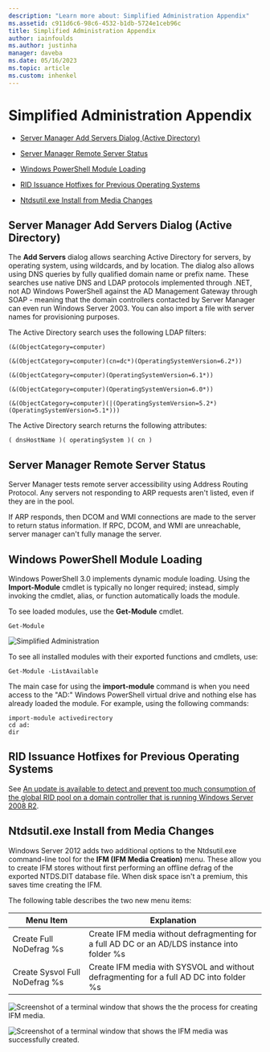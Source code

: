 ```yaml
---
description: "Learn more about: Simplified Administration Appendix"
ms.assetid: c911d6c6-98c6-4532-b1db-5724e1ceb96c
title: Simplified Administration Appendix
author: iainfoulds
ms.author: justinha
manager: daveba
ms.date: 05/16/2023
ms.topic: article
ms.custom: inhenkel
---
```


# Simplified Administration Appendix

-   [Server Manager Add Servers Dialog (Active Directory)](../../ad-ds/deploy/Simplified-Administration-Appendix.md#BKMK_AddServers)

-   [Server Manager Remote Server Status](../../ad-ds/deploy/Simplified-Administration-Appendix.md#BKMK_ServerMgrStatus)

-   [Windows PowerShell Module Loading](../../ad-ds/deploy/Simplified-Administration-Appendix.md#BKMK_PSLoadModule)

-   [RID Issuance Hotfixes for Previous Operating Systems](../../ad-ds/deploy/Simplified-Administration-Appendix.md#BKMK_Rid)

-   [Ntdsutil.exe Install from Media Changes](../../ad-ds/deploy/Simplified-Administration-Appendix.md#BKMK_IFM)

## <a name="BKMK_AddServers"></a>Server Manager Add Servers Dialog (Active Directory)

The **Add Servers** dialog allows searching Active Directory for servers, by operating system, using wildcards, and by location. The dialog also allows using DNS queries by fully qualified domain name or prefix name. These searches use native DNS and LDAP protocols implemented through .NET, not AD Windows PowerShell against the AD Management Gateway through SOAP - meaning that the domain controllers contacted by Server Manager can even run Windows Server 2003. You can also import a file with server names for provisioning purposes.

The Active Directory search uses the following LDAP filters:

```
(&(ObjectCategory=computer)

(&(ObjectCategory=computer)(cn=dc*)(OperatingSystemVersion=6.2*))

(&(ObjectCategory=computer)(OperatingSystemVersion=6.1*))

(&(ObjectCategory=computer)(OperatingSystemVersion=6.0*))

(&(ObjectCategory=computer)(|(OperatingSystemVersion=5.2*)(OperatingSystemVersion=5.1*)))

```

The Active Directory search returns the following attributes:

```
( dnsHostName )( operatingSystem )( cn )

```

## <a name="BKMK_ServerMgrStatus"></a>Server Manager Remote Server Status
Server Manager tests remote server accessibility using Address Routing Protocol. Any servers not responding to ARP requests aren't listed, even if they are in the pool.

If ARP responds, then DCOM and WMI connections are made to the server to return status information. If RPC, DCOM, and WMI are unreachable, server manager can't fully manage the server.

## <a name="BKMK_PSLoadModule"></a>Windows PowerShell Module Loading
Windows PowerShell 3.0 implements dynamic module loading. Using the **Import-Module** cmdlet is typically no longer required; instead, simply invoking the cmdlet, alias, or function automatically loads the module.

To see loaded modules, use the **Get-Module** cmdlet.

```
Get-Module

```

![Simplified Administration](media/Simplified-Administration-Appendix/ADDS_PSGetModule.gif)

To see all installed modules with their exported functions and cmdlets, use:

```
Get-Module -ListAvailable

```

The main case for using the **import-module** command is when you need access to the "AD:" Windows PowerShell virtual drive and nothing else has already loaded the module. For example, using the following commands:

```
import-module activedirectory
cd ad:
dir

```

## <a name="BKMK_Rid"></a>RID Issuance Hotfixes for Previous Operating Systems
See [An update is available to detect and prevent too much consumption of the global RID pool on a domain controller that is running Windows Server 2008 R2](https://support.microsoft.com/kb/2618669).

## <a name="BKMK_IFM"></a>Ntdsutil.exe Install from Media Changes
Windows Server 2012 adds two additional options to the Ntdsutil.exe command-line tool for the **IFM (IFM Media Creation)** menu. These allow you to create IFM stores without first performing an offline defrag of the exported NTDS.DIT database file. When disk space isn't a premium, this saves time creating the IFM.

The following table describes the two new menu items:

|Menu Item|Explanation|
|--|--|
|Create Full NoDefrag %s|Create IFM media without defragmenting for a full AD DC or an AD/LDS instance into folder %s|
|Create Sysvol Full NoDefrag %s|Create IFM media with SYSVOL and without defragmenting for a full AD DC into folder %s|

![Screenshot of a terminal window that shows the the process for creating IFM media.](media/Simplified-Administration-Appendix/ADDS_PSIFM.png)

![Screenshot of a terminal window that shows the IFM media was successfully created.](media/Simplified-Administration-Appendix/ADDS_PSIFMComplete.gif)
